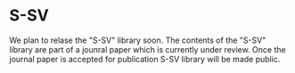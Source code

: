 # S-SV

We plan to relase the "S-SV" library soon. The contents of the "S-SV" library are part of a jounral paper which is currently under review. Once the journal paper is accepted for publication S-SV library will be made public. 
